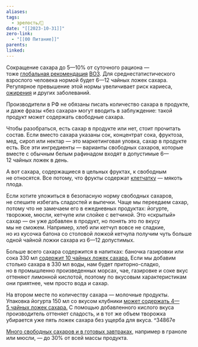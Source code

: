 ```yaml
---
aliases: 
tags:
  - зрелость/🌱
date: "[[2023-10-31]]"
zero-link:
  - "[[00 Питание]]"
parents: 
linked:
---
```

Сокращение сахара до 5—10% от суточного рациона — тоже [глобальная рекомендация](https://img-cdn.tinkoffjournal.ru/-/3-mojno-vse__file1.pdf) [ВОЗ](Всемирная%20Организация%20Здоровья.md). Для среднестатистического взрослого человека нормой будет 6—12 чайных ложек сахара. Регулярное превышение этой нормы увеличивает риск кариеса, [ожирения](Ожирение.md) и других заболеваний.

Производители в РФ не обязаны писать количество сахара в продукте, и даже фразы «без сахара» могут вводить в заблуждение: такой продукт может содержать свободные сахара.

Чтобы разобраться, есть сахар в продукте или нет, стоит прочитать состав. Если вместо сахара указаны сок, концентрат сока, фруктоза, мед, сироп или нектар — это маркетинговая уловка, сахар в продукте есть. Все эти ингредиенты — варианты свободных сахаров, которые вместе с обычным белым рафинадом входят в допустимые 6—12 чайных ложек в день.

А вот сахара, содержащиеся в цельных фруктах, к свободным не относятся. Все потому, что фрукты содержат [клетчатку](Клетчатка.md) — мякоть плода.

Если хотите уложиться в безопасную норму свободных сахаров, не спешите избегать сладостей и выпечки. Чаще мы переедаем сахар, потому что не замечаем его в ежедневных продуктах: йогурте, творожке, мюсли, кетчупе или слойке с ветчиной. Это «скрытый» сахар — он уже добавлен в продукт, но понять это по вкусу мы не сможем. Например, хлеб или кетчуп вовсе не сладкие, но из кусочка батона со столовой ложкой кетчупа получим чуть больше одной чайной ложки сахара из 6—12 допустимых.

Больше всего сахара содержится в напитках: баночка газировки или сока 330 мл [содержит 10 чайных ложек сахара.](https://www.hsph.harvard.edu/nutritionsource/healthy-drinks/sugary-drinks/how-sweet-is-it/) Если мы добавим столько сахара в 330 мл воды, нам будет приторно-сладко, но в промышленно произведенных морсах, чае, газировке и соке вкус оттеняют лимонной кислотой, поэтому по вкусовым характеристикам они приятнее, чем просто вода и сахар.

На втором месте по количеству сахара — молочные продукты. Упаковка йогурта 150 мл со вкусом клубники [может содержать 4—5 чайных ложек сахара.](https://bmjopen.bmj.com/content/8/8/e021387) C помощью добавленного кислого вкуса производитель оттеняет сладость, и в тот же объем творожка убирается уже пять ложек сахара без ущерба для вкуса. ^34867e

[Много свободных сахаров и в готовых завтраках](https://www.bhf.org.uk/informationsupport/heart-matters-magazine/nutrition/breakfast-cereals-ranked-best-to-worst), например в граноле или мюсли, — до 30% от всей массы продукта. 